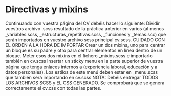 # Directivas y mixins

Continuando con vuestra página del CV debéis hacer lo siguiente:
Dividir vuestros archivo .scss resultado de la práctica anterior en varios (al menos _variables.scss, _estructuras_repetitivas.scss, _funciones y _temas.scc) que serán importados en vuestro archivo scss principal cv.scss. CUIDADO CON EL ORDEN A LA HORA DE IMPORTAR
Crear un dos mixins, uno para centrar un bloque es su padre y otro para centrar elementos en línea dentro de un bloque. Meter esos dos mixins en el fichero _mixins.scss e importarlo también en cv.scss
Insertar un sticky menu en la parte superior de vuestra página que tenga enlaces internos a (experiencia laboral, educación y a datos personales). Los estilos de este menú deben estar en _menu.scss que también será importando en cv.scss
NOTA: Debéis entregar TODOS LOS ARCHIVOS SCSS y EL CSS GENERADO. Se comprobará que se genera correctamente el cv.css con todas las partes.